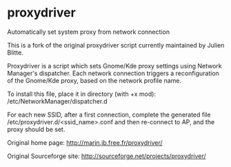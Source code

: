 proxydriver
===========

Automatically set system proxy from network connection

This is a fork of the original proxydriver script currently maintained 
by Julien Blitte.

Proxydriver is a script  which sets Gnome/Kde proxy settings using
Network Manager's dispatcher. Each network connection triggers a
reconfiguration of the Gnome/Kde proxy, based on the network profile 
name.

To install this file, place it in directory (with +x mod):
/etc/NetworkManager/dispatcher.d

For each new SSID, after a first connection, complete the generated file
/etc/proxydriver.d/<ssid_name>.conf and then re-connect to AP, and the 
proxy should be set.

Original home page: http://marin.jb.free.fr/proxydriver/

Original Sourceforge site: http://sourceforge.net/projects/proxydriver/

